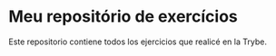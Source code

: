 # Meu repositório de exercícios

Este repositorio contiene todos los ejercicios que realicé en la Trybe.